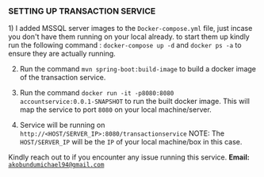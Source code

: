 <h3>SETTING UP TRANSACTION SERVICE</h3>
1) I added MSSQL server</code> images to the <code>Docker-compose.yml</code> file, just incase you don't have them running on your local already.
   to start them up kindly run the following command : <code>docker-compose up -d</code> and <code>docker ps -a</code> to ensure they are actually running.


2) Run the command <code>mvn spring-boot:build-image</code> to build a docker image of the transaction service.


3) Run the command <code>docker run -it -p8080:8080 accountservice:0.0.1-SNAPSHOT</code> to run the built docker image. This will map the service to port <code>8080</code> on your local machine/server.


4) Service will be running on <code>http://<HOST/SERVER_IP>:8080/transactionservice</code>
   NOTE: The <code>HOST/SERVER_IP</code> will be the <code>IP</code> of your local machine/box in this case.

Kindly reach out to if you encounter any issue running this service. <b>Email: </b><code>akobundumichael94@gmail.com</code>